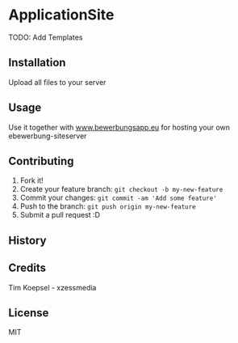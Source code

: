 # ApplicationSite

TODO: Add Templates

## Installation

Upload all files to your server

## Usage

Use it together with www.bewerbungsapp.eu for hosting your own ebewerbung-siteserver

## Contributing

1. Fork it!
2. Create your feature branch: `git checkout -b my-new-feature`
3. Commit your changes: `git commit -am 'Add some feature'`
4. Push to the branch: `git push origin my-new-feature`
5. Submit a pull request :D

## History



## Credits

Tim Koepsel - xzessmedia

## License

MIT
